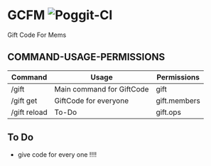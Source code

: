 # GCFM ![Poggit-CI](https://poggit.pmmp.io/ci.badge/CentOsDogE/GCFM/GCFM)

Gift Code For Mems

## COMMAND-USAGE-PERMISSIONS

Command | Usage | Permissions |
------- | ----- | ----------- |
/gift|Main command for GiftCode| gift
/gift get|GiftCode for everyone| gift.members
/gift reload|To-Do|gift.ops

## To Do
- give code for every one !!!!
